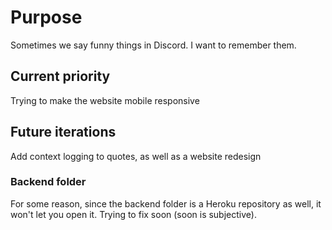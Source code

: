 # Purpose
Sometimes we say funny things in Discord. I want to remember them.
## Current priority
Trying to make the website mobile responsive
## Future iterations
Add context logging to quotes, as well as a website redesign
### Backend folder
For some reason, since the backend folder is a Heroku repository as well, it won't let you open it. Trying to fix soon (soon is subjective).
